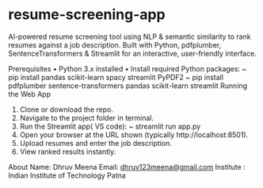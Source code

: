 # resume-screening-app
AI-powered resume screening tool using NLP &amp; semantic similarity to rank resumes against a job description. Built with Python, pdfplumber, SentenceTransformers &amp; Streamlit for an interactive, user-friendly interface.

Prerequisites
•	Python 3.x installed
•	Install required Python packages:
~ pip install pandas scikit-learn spacy streamlit PyPDF2
~ pip install pdfplumber sentence-transformers pandas scikit-learn streamlit
Running the Web App
1.	Clone or download the repo.
2.	Navigate to the project folder in terminal.
3.	Run the Streamlit app( VS code):
 ~  streamlit run app.py
4.	Open your browser at the URL shown (typically http://localhost:8501).
5.	Upload resumes and enter the job description.
6.	View ranked results instantly.


About
Name: Dhruv Meena
Email: dhruv123meena@gmail.com
Institute : Indian Institute of Technology Patna
